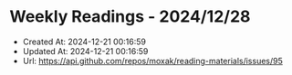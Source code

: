 # Weekly Readings - 2024/12/28

- Created At: 2024-12-21 00:16:59
- Updated At: 2024-12-21 00:16:59
- Url: https://api.github.com/repos/moxak/reading-materials/issues/95

